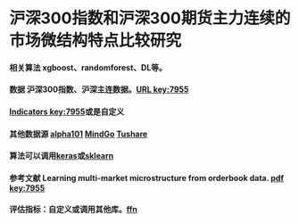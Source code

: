 # 沪深300指数和沪深300期货主力连续的市场微结构特点比较研究  
#### 相关算法 xgboost、randomforest、DL等。
#### 数据 沪深300指数、沪深主连数据。[URL key:7955](https://pan.baidu.com/s/1eZ2XcZdmWN2zpJYeta8qnw) 
#### [Indicators key:7955](https://pan.baidu.com/s/186yd-PeFfLEUmVFVRYObSw)或是自定义 
#### 其他数据源 [alpha101](https://github.com/Alsac/alpha101/blob/master/01-alpha%E5%9B%A0%E5%AD%90%E7%BC%96%E5%86%99) [MindGo](http://quant.10jqka.com.cn/platform/html/help-api.html?t=-1#226/829) [Tushare](https://waditu.com/document/2?doc_id=27)  
#### 算法可以调用[keras](https://keras.io/zh/)或[sklearn](https://www.scikitlearn.com.cn/)
#### 参考文献 Learning multi-market microstructure from orderbook data. [pdf key:7955](https://pan.baidu.com/s/1WrYIZm0FIjMtVmZ7SyxPWA)
#### 评估指标：自定义或调用其他库。[ffn](http://pmorissette.github.io/ffn/quick.html)
